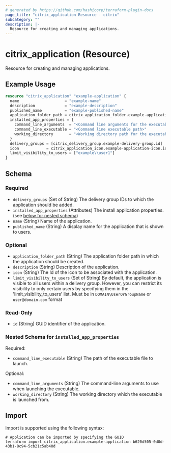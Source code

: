 ```yaml
---
# generated by https://github.com/hashicorp/terraform-plugin-docs
page_title: "citrix_application Resource - citrix"
subcategory: ""
description: |-
  Resource for creating and managing applications.
---
```


# citrix_application (Resource)

Resource for creating and managing applications.

## Example Usage

```terraform
resource "citrix_application" "example-application" {
  name                    = "example-name"
  description             = "example-description"
  published_name          = "example-published-name"
  application_folder_path = citrix_application_folder.example-application-folder-1.path
  installed_app_properties = {
    command_line_arguments  = "<Command line arguments for the executable>"
    command_line_executable = "<Command line executable path>"
    working_directory       = "<Working directory path for the executable>"
  }
  delivery_groups = [citrix_delivery_group.example-delivery-group.id]
  icon            = citrix_application_icon.example-application-icon.id
  limit_visibility_to_users = ["example\\user1"]
}
```

<!-- schema generated by tfplugindocs -->
## Schema

### Required

- `delivery_groups` (Set of String) The delivery group IDs to which the application should be added.
- `installed_app_properties` (Attributes) The install application properties. (see [below for nested schema](#nestedatt--installed_app_properties))
- `name` (String) Name of the application.
- `published_name` (String) A display name for the application that is shown to users.

### Optional

- `application_folder_path` (String) The application folder path in which the application should be created.
- `description` (String) Description of the application.
- `icon` (String) The Id of the icon to be associated with the application.
- `limit_visibility_to_users` (Set of String) By default, the application is visible to all users within a delivery group. However, you can restrict its visibility to only certain users by specifying them in the 'limit_visibility_to_users' list. Must be in `DOMAIN\UserOrGroupName` or `user@domain.com` format

### Read-Only

- `id` (String) GUID identifier of the application.

<a id="nestedatt--installed_app_properties"></a>
### Nested Schema for `installed_app_properties`

Required:

- `command_line_executable` (String) The path of the executable file to launch.

Optional:

- `command_line_arguments` (String) The command-line arguments to use when launching the executable.
- `working_directory` (String) The working directory which the executable is launched from.

## Import

Import is supported using the following syntax:

```shell
# Application can be imported by specifying the GUID
terraform import citrix_application.example-application b620d505-0d0d-43b1-8c94-5cb21c5ab40d
```
